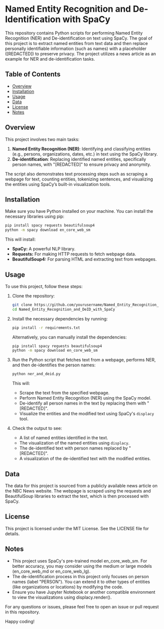 # Named Entity Recognition and De-Identification with SpaCy
This repository contains Python scripts for performing Named Entity Recognition (NER) and De-identification on text using SpaCy. The goal of this project is to extract named entities from text data and then replace personally identifiable information (such as names) with a placeholder ([REDACTED]) to preserve privacy. The project utilizes a news article as an example for NER and de-identification tasks.

## Table of Contents

- [Overview](#overview)
- [Installation](#installation)
- [Usage](#usage)
- [Data](#data)
- [License](#license)
- [Notes](#notes)

## Overview

This project involves two main tasks:
1. **Named Entity Recognition (NER)**: Identifying and classifying entities (e.g., persons, organizations, dates, etc.) in text using the SpaCy library.
2. **De-identification**: Replacing identified named entities, specifically person names, with "[REDACTED]" to ensure privacy and anonymity.

The script also demonstrates text processing steps such as scraping a webpage for text, counting entities, tokenizing sentences, and visualizing the entities using SpaCy’s built-in visualization tools.

## Installation

Make sure you have Python installed on your machine. You can install the necessary libraries using pip:

```bash
pip install spacy requests beautifulsoup4
python -m spacy download en_core_web_sm
```
This will install:

- **SpaCy:** A powerful NLP library.
- **Requests:** For making HTTP requests to fetch webpage data.
- **BeautifulSoup4:** For parsing HTML and extracting text from webpages.

## Usage

To use this project, follow these steps:

1. Clone the repository:

    ```bash
    git clone https://github.com/yourusername/Named_Entity_Recognition_and_DeID_with_SpaCy.git
    cd Named_Entity_Recognition_and_DeID_with_SpaCy
    ```

2. Install the necessary dependencies by running:

    ```bash
    pip install -r requirements.txt
    ```

    Alternatively, you can manually install the dependencies:

    ```bash
    pip install spacy requests beautifulsoup4
    python -m spacy download en_core_web_sm
    ```

3. Run the Python script that fetches text from a webpage, performs NER, and then de-identifies the person names:

    ```bash
    python ner_and_deid.py
    ```

    This will:
    - Scrape the text from the specified webpage.
    - Perform Named Entity Recognition (NER) using the SpaCy model.
    - De-identify all person names in the text by replacing them with "[REDACTED]".
    - Visualize the entities and the modified text using SpaCy's `displacy` tool.
    
4. Check the output to see:
    - A list of named entities identified in the text.
    - The visualization of the named entities using `displacy`.
    - The de-identified text with person names replaced by "[REDACTED]".
    - A visualization of the de-identified text with the modified entities.

## Data

The data for this project is sourced from a publicly available news article on the NBC News website. The webpage is scraped using the requests and BeautifulSoup libraries to extract the text, which is then processed with SpaCy.

## License

This project is licensed under the MIT License. See the LICENSE file for details.

## Notes

- This project uses SpaCy's pre-trained model en_core_web_sm. For better accuracy, you may consider using the medium or large models (en_core_web_md or en_core_web_lg).
- The de-identification process in this project only focuses on person names (label "PERSON"). You can extend it to other types of entities (like organizations or locations) by modifying the code.
- Ensure you have Jupyter Notebook or another compatible environment to view the visualizations using displacy.render().

For any questions or issues, please feel free to open an issue or pull request in this repository.

Happy coding!
